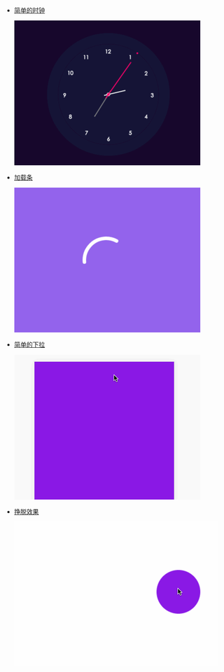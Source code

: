 - [简单的时钟](http://codepen.io/AliasT/pen/NALqNm)

  ![](gifs/timer.gif)

- [加载条](http://codepen.io/AliasT/pen/VjGrBd)

  ![](gifs/loader-1.gif)

- [简单的下拉](待建)

  ![](gifs/pull.gif)

- [挣脱效果](http://codepen.io/AliasT/pen/wWObvK)

  ![](gifs/pin.gif)
